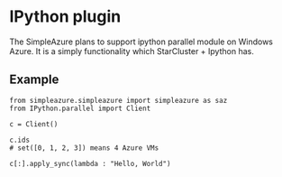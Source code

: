 IPython plugin
==============

The SimpleAzure plans to support ipython parallel module on Windows Azure. It is a simply functionality which StarCluster + Ipython has.

Example
----------
```
from simpleazure.simpleazure import simpleazure as saz
from IPython.parallel import Client

c = Client()

c.ids
# set([0, 1, 2, 3]) means 4 Azure VMs

c[:].apply_sync(lambda : "Hello, World")
```
